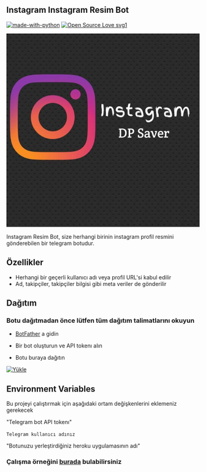 ## Instagram Instagram Resim Bot


[![made-with-python](https://img.shields.io/badge/Made%20with-Python-1f425f.svg)](https://www.python.org/) [![Open Source Love svg1](https://badges.frapsoft.com/os/v1/open-source.svg?v=103)](https://github.com/ellerbrock/open-source-badges/)

![Logo](https://github.com/phantom2152/picsforpros/raw/main/photo_2021-08-29_20-24-02.jpg)

Instagram Resim Bot, size herhangi birinin instagram profil resmini gönderebilen bir telegram botudur.

## Özellikler

- Herhangi bir geçerli kullanıcı adı veya profil URL'si kabul edilir
- Ad, takipçiler, takipçiler bilgisi gibi meta veriler de gönderilir

## Dağıtım

### Botu dağıtmadan önce lütfen tüm dağıtım talimatlarını okuyun

- [BotFather](https://telegram.dog/BotFather) a gidin

- Bir bot oluşturun ve API tokenı alın

- Botu buraya dağıtın

[![Yükle](https://www.herokucdn.com/deploy/button.svg)](https://dashboard.heroku.com/new?template=https://github.com/mehmetserdar/Instagram_Resim_Bot)

## Environment Variables

Bu projeyi çalıştırmak için aşağıdaki ortam değişkenlerini eklemeniz gerekecek

"Telegram bot API tokenı"

`Telegram kullanıcı adınız`

"Botunuzu yerleştirdiğiniz heroku uygulamasının adı"


### Çalışma örneğini [burada](https://telegram.dog/instagramresimbot)  bulabilirsiniz 
